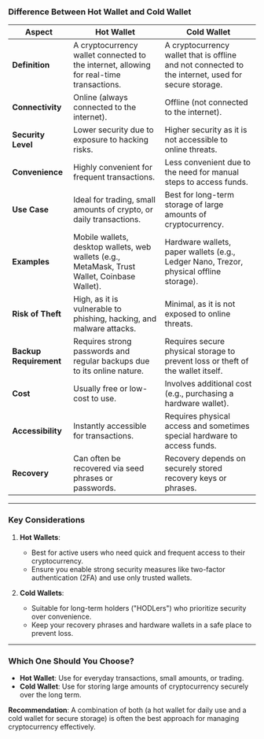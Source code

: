 ### **Difference Between Hot Wallet and Cold Wallet**

|**Aspect**|**Hot Wallet**|**Cold Wallet**|
|---|---|---|
|**Definition**|A cryptocurrency wallet connected to the internet, allowing for real-time transactions.|A cryptocurrency wallet that is offline and not connected to the internet, used for secure storage.|
|**Connectivity**|Online (always connected to the internet).|Offline (not connected to the internet).|
|**Security Level**|Lower security due to exposure to hacking risks.|Higher security as it is not accessible to online threats.|
|**Convenience**|Highly convenient for frequent transactions.|Less convenient due to the need for manual steps to access funds.|
|**Use Case**|Ideal for trading, small amounts of crypto, or daily transactions.|Best for long-term storage of large amounts of cryptocurrency.|
|**Examples**|Mobile wallets, desktop wallets, web wallets (e.g., MetaMask, Trust Wallet, Coinbase Wallet).|Hardware wallets, paper wallets (e.g., Ledger Nano, Trezor, physical offline storage).|
|**Risk of Theft**|High, as it is vulnerable to phishing, hacking, and malware attacks.|Minimal, as it is not exposed to online threats.|
|**Backup Requirement**|Requires strong passwords and regular backups due to its online nature.|Requires secure physical storage to prevent loss or theft of the wallet itself.|
|**Cost**|Usually free or low-cost to use.|Involves additional cost (e.g., purchasing a hardware wallet).|
|**Accessibility**|Instantly accessible for transactions.|Requires physical access and sometimes special hardware to access funds.|
|**Recovery**|Can often be recovered via seed phrases or passwords.|Recovery depends on securely stored recovery keys or phrases.|

---

### **Key Considerations**

1. **Hot Wallets**:
    
    - Best for active users who need quick and frequent access to their cryptocurrency.
    - Ensure you enable strong security measures like two-factor authentication (2FA) and use only trusted wallets.
2. **Cold Wallets**:
    
    - Suitable for long-term holders ("HODLers") who prioritize security over convenience.
    - Keep your recovery phrases and hardware wallets in a safe place to prevent loss.

---

### **Which One Should You Choose?**

- **Hot Wallet**: Use for everyday transactions, small amounts, or trading.
- **Cold Wallet**: Use for storing large amounts of cryptocurrency securely over the long term.

**Recommendation**: A combination of both (a hot wallet for daily use and a cold wallet for secure storage) is often the best approach for managing cryptocurrency effectively.